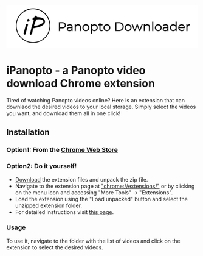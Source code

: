 ![This is an image](/screenshotForMarkdown.png)

# iPanopto - a Panopto video download Chrome extension
Tired of watching Panopto videos online? Here is an extension that can downlaod the desired videos to your local storage. Simply select the videos you want, and download them all in one click!

## Installation
### Option1: From the [Chrome Web Store](https://chrome.google.com/webstore/detail/ipanopto/dmppcfnghfccnlgnoldfkpfjdcfmnccg)
### Option2: Do it yourself!
- [Download](/iPanopto.zip) the extension files and unpack the zip file.
- Navigate to the extension page at ["chrome://extensions/"](chrome://extensions/) or by clicking on the menu icon and accessing "More Tools" -> "Extensions".
- Load the extension using the "Load unpacked" button and select the unzipped extension folder.
- For detailed instructions visit [this page](https://developer.chrome.com/docs/extensions/mv3/getstarted/#unpacked).

### Usage
To use it, navigate to the folder with the list of videos and click on the extension to select the desired videos. 